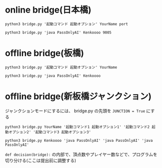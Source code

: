 # online bridge(日本橋)

`python3 bridge.py '起動コマンド 起動オプション' YourName port`

`python3 bridge.py 'java PassOnlyAI' Kenkoooo 9005`

# offline bridge(板橋)

`python3 bridge.py '起動コマンド 起動オプション' YourName`

`python3 bridge.py 'java PassOnlyAI' Kenkoooo`

# offline bridge(新板橋ジャンクション)

ジャンクションモードにするには、 bridge.py の先頭を `JUNCTION = True` にする

`python3 bridge.py YourName '起動コマンド1 起動オプション1' '起動コマンド2 起動オプション2' '起動コマンド3 起動オプション3'`

`python3 bridge.py Kenkoooo 'java PassOnlyAI' 'java PassOnlyAI' 'java PassOnlyAI'`

`def decision(bridge):` の内部で、頂点数やプレイヤー数などで、プログラムを切り分ける(ここは提出前に調整する)
